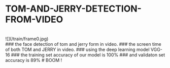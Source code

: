# TOM-AND-JERRY-DETECTION-FROM-VIDEO
<br>
![](/train/frame0.jpg)
<br>
### the face detection of tom and jerry form in video.
### the screen time of both TOM and JERRY in video.
### using the deep learning model VGG-16
### the training set accuracy of our model is 100%
### and validaton set accuracy is 89%
# BOOM !
